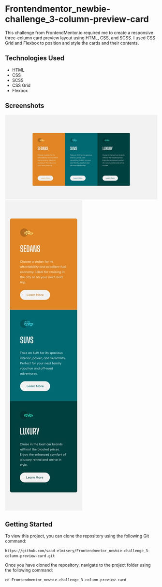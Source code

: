 # Frontendmentor_newbie-challenge_3-column-preview-card

This challenge from FrontendMentor.io required me to create a responsive three-column card preview layout using HTML, CSS, and SCSS. I used CSS Grid and Flexbox to position and style the cards and their contents.

## Technologies Used

- HTML
- CSS
- SCSS
- CSS Grid
- Flexbox

## Screenshots

![Desktop View](/design/desktop-design.jpg)
![Mobile View](/design/mobile-design.jpg)

## Getting Started

To view this project, you can clone the repository using the following Git command:

```https://github.com/saad-elmisery/Frontendmentor_newbie-challenge_3-column-preview-card.git```

Once you have cloned the repository, navigate to the project folder using the following command:

```cd Frontendmentor_newbie-challenge_3-column-preview-card```
